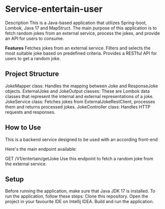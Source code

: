 # Service-entertain-user

Description
This is a Java-based application that utilizes Spring-boot, Lombok, Java 17 and MapStruct. The main purpose of this application is to fetch random jokes from an external service, process the jokes, and provide an API for users to consume.

**Features**
Fetches jokes from an external service.
Filters and selects the most suitable joke based on predefined criteria.
Provides a RESTful API for users to get a random joke.


## Project Structure
JokeMapper class: Handles the mapping between Joke and ResponseJoke objects.
ExternalJoke and JokeOutput classes: These are Lombok data classes that represent the internal and external representations of a joke.
JokeService class: Fetches jokes from ExternalJokeRestClient, processes them and returns processed jokes.
JokeController class: Handles HTTP requests and responses.

## How to Use
This is a backend service designed to be used with an according front-end

Here's the main endpoint available:

GET /V1/entertain/getJoke
Use this endpoint to fetch a random joke from the external service.


## Setup

Before running the application, make sure that Java JDK 17 is installed.
To run the application, follow these steps:
Clone this repository.
Open the project in your favourite IDE on Intellij IDEA.
Build and run the application.





